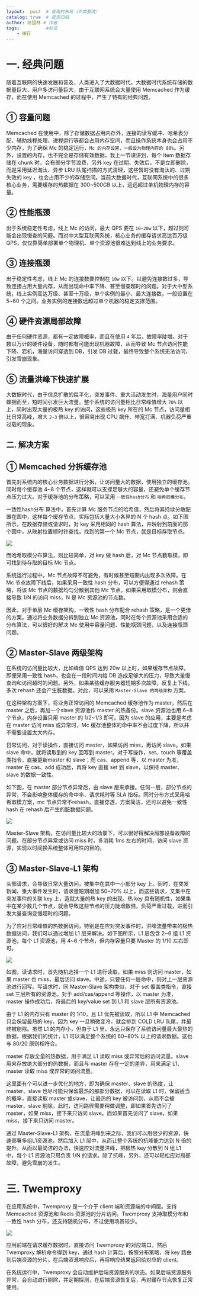 ```yaml
---
layout:  post  # 使用的布局（不需要改）
catalog: true  # 是否归档
author: 陈国林 # 作者
tags:          #标签
    - 缓存
---
```


# 一. 经典问题
随着互联网的快速发展和普及，人类进入了大数据时代。大数据时代系统存储的数据量巨大、用户多访问量巨大，由于互联网系统会大量使用 Memcached 作为缓存，而在使用 Memcached 的过程中，产生了特有的经典问题。

## ① 容量问题
Memcached 在使用中，除了存储数据占用内存外，连接的读写缓冲、哈希表分配、辅助线程处理、进程运行等都会占用内存空间，而且操作系统本身也会占用不少内存，为了确保 Mc 的稳定运行，`Mc 的内存设置，一般设为物理内存的 80%`。另外，设置的内存，也不完全是存储有效数据，我上一节课讲到，每个 Item 数据存储在 chunk 时，会有部分字节浪费，另外 key 在过期、失效后，不是立即删除，而是采用延迟淘汰、异步 LRU 队尾扫描的方式清理，这些暂时没有淘汰的、过期失效的 key ，也会占用不少的存储空间。当前大数据时代，互联网系统中的很多核心业务，需要缓存的热数据在 300~500GB 以上，远远超过单机物理内存的容量。

## ② 性能瓶颈
出于系统稳定性考虑，线上 Mc 的访问，最大 QPS 要在 `10~20w` 以下，超过则可能会出现慢查的问题。而对中大型互联网系统，核心业务的缓存请求高达百万级 QPS，仅仅靠简单部署单个物理机、单个资源池很难达到线上的业务要求。

## ③ 连接瓶颈
出于稳定性考虑，线上 Mc 的连接数要控制在 `10w` 以下。以避免连接数过多，导致连接占用大量内存，从而出现命中率下降、甚至慢查超时的问题。对于大中型系统，线上实例高达万级、甚至十万级，单个实例的最小、最大连接数，一般设置在 5~60 个之间。业务实例的连接数远超过单个机器的稳定支撑范围。

## ④ 硬件资源局部故障
由于任何硬件资源，都有一定故障概率，而且在使用 `4` 年后，故障率陡增。对于数以万计的硬件设备，随时都有可能出现机器故障，从而导致 Mc 节点访问性能下降、宕机，海量访问穿透到 DB，引发 DB 过载，最终导致整个系统无法访问，引发雪崩现象。

## ⑤ 流量洪峰下快速扩展
大数据时代，由于信息扩散的扁平化，突发事件、重大活动发生时，海量用户同时蜂拥而至，短时间引发巨大流量。整个系统的访问量相比日常峰值增大 `70%` 以上，同时出现大量的极热 key 的访问，这些极热 key 所在的 Mc 节点，访问量相比日常高峰，增大 `2~3` 倍以上，很容易出现 CPU 飙升、带宽打满、机器负荷严重过载的现象。

## 二. 解决方案
## ① Memcached 分拆缓存池 
首先对系统内的核心业务数据进行分拆，让访问量大的数据，使用独立的缓存池。同时每个缓存池 4~8 个节点，这样就可以支撑足够大的容量，还避免单个缓存节点压力过大。对于缓存池的分布策略，可以采用 `一致性hash分布` 和 `哈希取模分布`。

一致性hash分布 算法中，首先计算 Mc 服务节点的哈希值，然后将其持续分散配置在圆中，这样每个缓存节点，实际包括大量大小各异的 N 个 hash 点。如下图所示，在数据存储或请求时，对 key 采用相同的 hash 算法，并映射到前面的那个圆中，从映射位置顺时针查找，找到的第一个 Mc 节点，就是目标存取节点。

![](https://github.com/chenguolin/chenguolin.github.io/blob/master/data/image/consistency-hash.png?raw=true)

而哈希取模分布算法，则比较简单，对 key 做 hash 后，对 Mc 节点数取模，即可找到待存取的目标 Mc 节点。

系统运行过程中，Mc 节点故障不可避免，有时候甚至短期内出现多次故障。在 Mc 节点故障下线后，如果采用一致性 hash 分布，可以方便得通过 rehash 策略，将该 Mc 节点的数据均匀分散到其他 Mc 节点。如果采用取模分布，则会直接导致 1/N 的访问 miss，N 是 Mc 资源池的节点数。

因此，对于单层 Mc 缓存架构，一致性 hash 分布配合 rehash 策略，是一个更佳的方案。通过将业务数据分拆到独立 Mc 资源池，同时在每个资源池采用合适的分布算法，可以很好的解决 Mc 使用中容量问题、性能瓶颈问题，以及连接瓶颈问题。

## ② Master-Slave 两级架构
在系统的访问量比较大，比如峰值 QPS 达到 20w 以上时，如果缓存节点故障，即便采用一致性 hash，也会在一段时间内给 DB 造成足够大的压力，导致大量慢查询和访问超时的问题。另外，如果某些缓存服务器短期多次故障，反复上下线，多次 rehash 还会产生脏数据。对此，可以采用 `Master-Slave 的两级架构` 方案。

在这种架构方案下，将业务正常访问的 Memcached 缓存池作为 master，然后在 master 之后，再加一个slave 资源池作 master 的热备份。slave 资源池也用 6~8 个节点，内存设置只用 master 的 1/2~1/3 即可。因为 slave 的应用，主要是考虑在 master 访问 miss 或异常时，Mc 缓存池整体的命中率不会过度下降，所以并不需要设置太大内存。

日常访问，对于读操作，直接访问 master，如果访问 miss，再访问 slave。如果 slave 命中，就将读取到的 key 回写到 master。对于写操作，set、touch 等覆盖类指令，直接更新master 和 slave；而 cas、append 等，以 master 为准，master 在 cas、add 成功后，再将 key 直接 set 到 slave，以保持 master、slave 的数据一致性。

如下图，在 master 部分节点异常后，由 slave 层来承接。任何一层，部分节点的异常，不会影响整体缓存的命中率、请求耗时等 SLA 指标。同时分布方式采用哈希取模方案，mc 节点异常不rehash，直接穿透，方案简洁，还可以避免一致性 hash 在 rehash 后产生的脏数据问题。

![](https://github.com/chenguolin/chenguolin.github.io/blob/master/data/image/mc-master-slave.png?raw=true)

Master-Slave 架构，在访问量比较大的场景下，可以很好得解决局部设备故障的问题。在部分节点异常或访问 miss 时，多消耗 1ms 左右的时间，访问 slave 资源，实现以时间换系统整体可用性的目的。

## ③ Master-Slave-L1 架构
头部请求，会导致日常大量访问，被集中在其中一小部分 key 上。同时，在突发新闻、重大事件发生时，请求量短期增加 50~70% 以上，而这些请求，又集中在突发事件的关联 key 上，造就大量的热 key 的出现。热 key 具有随机性，如果集中在某少数几个节点，就会导致这些节点的压力陡增数倍，负荷严重过载，进而引发大量查询变慢超时的问题。

为了应对日常峰值的热数据访问，特别是在应对突发事件时，洪峰流量带来的极热数据访问，我们可以通过增加 L1 层来解决。如下图所示，L1 层包含 2~6 组 L1 资源池，每个 L1 资源池，用 4~6 个节点，但内存容量只要 Master 的 1/10 左右即可。    

![](https://github.com/chenguolin/chenguolin.github.io/blob/master/data/image/mc-master-slave-l1.png?raw=true)

如图，读请求时，首先随机选择一个 L1 进行读取，如果 miss 则访问 master，如果 master 也 miss，最后访问 slave。中途，只要任何一层命中，则对上一层资源池进行回写。写请求时，同 Master-Slave 架构类似，对于 set 覆盖类指令，直接 set 三层所有的资源池。对于 add/cas/append 等操作，以 master 为准，master 操作成功后，将最后的 key/value set 到 L1 和 slave 层所有资源池。

由于 L1 的内存只有 master 的 1/10，且 L1 优先被读取，所以 L1 中 Memcached 只会保留最热的 key，因为 key 一旦稍微变冷，就会排到 COLD LRU 队尾，并最终被剔除。虽然 L1 的内存小，但由于 L1 里，永远只保存了系统访问量最大最热的数据，根据我们的统计，L1 可以满足整个系统的 60~80% 以上的请求数据。这也与 80/20 原则相符合。

master 存放全量的热数据，用于满足 L1 读取 miss 或异常后的访问流量。slave 用来存放绝大部分的热数据，而且与 master 存在一定的差异，用来满足 L1、master 读取 miss 或异常的访问流量。

这里面有个可以进一步优化的地方，即为确保 master、slave 的热度，让 master、slave 也尽可能只保留最热的那部分数据，可以在读取 L1 时，保留适当的概率，直接读取 master 或slave，让最热的 key 被访问到，从而不会被 master、slave 剔除。此时，访问路径需要稍做调整，即如果首先访问了 master，如果 miss，接下来只访问 slave。而如果首先访问了 slave，如果 miss，接下来只访问 master。

通过 Master-Slave-L1 架构，在流量洪峰到来之际，我们可以用很少的资源，快速部署多组L1资源池，然后加入 L1 层中，从而让整个系统的抗峰能力达到 N 倍的提升。从而以最简洁的办法，快速应对流量洪峰，把极热 key 分散到 N 组 L1 中，每个 L1 资源池只用负责 1/N 的请求。除了抗峰，另外，还可以轻松应对局部故障，避免雪崩的发生。

# 三. Twemproxy
在应用系统中，Twemproxy 是一个介于 client 端和资源端的中间层。支持 Memcached 资源池和 Redis 资源池的分片访问。Twemproxy 支持取模分布和一致性 hash 分布，还支持随机分布，不过使用场景较少。

![](https://github.com/chenguolin/chenguolin.github.io/blob/master/data/image/twemproxy-1.png?raw=true)

应用前端在请求缓存数据时，直接访问 Twemproxy 的对应端口，然后 Twemproxy 解析命令得到 key，通过 hash 计算后，按照分布策略，将 key 路由到后端资源的分片。在后端资源响应后，再将响应结果返回给对应的 client。

在系统运行中，Twemproxy 会自动维护后端资源服务的状态。如果后端资源服务异常，会自动进行剔除，并定期探测，在后端资源恢复后，再对缓存节点恢复正常使用。

